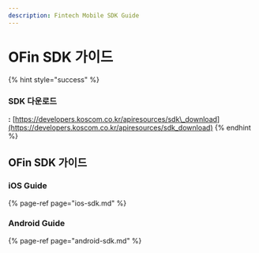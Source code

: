 ```yaml
---
description: Fintech Mobile SDK Guide
---
```


# OFin SDK 가이드

{% hint style="success" %}
### **SDK 다운로드**

 **:**   [https://developers.koscom.co.kr/apiresources/sdk\_download](https://developers.koscom.co.kr/apiresources/sdk_download)
{% endhint %}

### 

## OFin SDK 가이드

### iOS Guide

{% page-ref page="ios-sdk.md" %}

### Android Guide

{% page-ref page="android-sdk.md" %}



